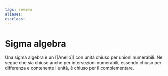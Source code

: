 ```yaml
---
tags: review
aliases:
cssclass:
---
```

 
# Sigma algebra
Una sigma algebra è un [[Anello]] con unità chiuso per unioni numerabili. Ne segue che sia chiuso anche per intersezioni numerabili, essendo chiuso per differenza e contenente l'unità, è chiuso per il complementare.
